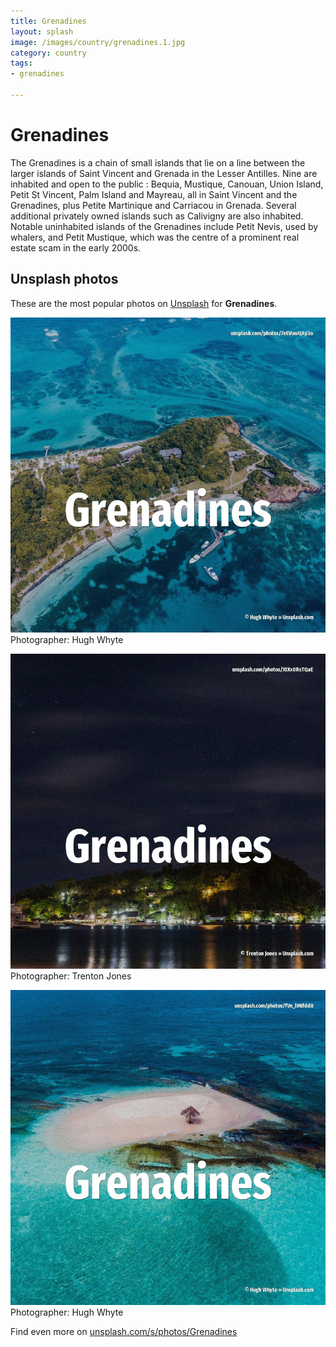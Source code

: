 ```yaml
---
title: Grenadines
layout: splash
image: /images/country/grenadines.1.jpg
category: country
tags:
- grenadines

---
```

# Grenadines

The Grenadines is a chain of small islands that lie on a line between the larger islands of Saint  Vincent and Grenada in the Lesser Antilles. Nine are inhabited and open to the public : Bequia, Mustique, Canouan, Union Island, Petit St  Vincent, Palm Island and Mayreau, all in Saint Vincent and the Grenadines, plus Petite Martinique  and Carriacou in Grenada. Several additional privately owned islands such as Calivigny are also inhabited. Notable uninhabited islands of the Grenadines include Petit Nevis, used by whalers, and Petit  Mustique, which was the centre of a prominent real estate scam in the early 2000s.  

 
## Unsplash photos
These are the most popular photos on [Unsplash](https://unsplash.com) for **Grenadines**.
 
![Grenadines](/images/country/grenadines.1.jpg)
Photographer:  Hugh Whyte
 
![Grenadines](/images/country/grenadines.2.jpg)
Photographer:  Trenton Jones
 
![Grenadines](/images/country/grenadines.3.jpg)
Photographer:  Hugh Whyte
 
Find even more on [unsplash.com/s/photos/Grenadines](https://unsplash.com/s/photos/Grenadines)
 
